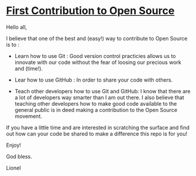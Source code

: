 # <a href="https://lionl-n.github.io/fcos/" target="_blank">First Contribution to Open Source</a>

Hello all, 

I believe that one of the best and (easy!) way to contribute to Open Source is to :

- Learn how to use Git : Good version control practicies allows us to innovate with our code without the fear of loosing our precious work and (time!).

- Lear how to use GitHub : In order to share your code with others. 

- Teach other developers how to use Git and GitHub: I know that there are a lot of developers way smarter than I am out there.
I also believe that teaching other developers how to make good code available to the general public is in deed making a contribution to the Open Source movement.

If you have a little time and are interested in scratching the surface and find out how can your code be shared to make a difference this repo is for you!

Enjoy!

God bless.

Lionel

